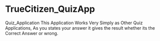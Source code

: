 # TrueCitizen_QuizApp
Quiz_Application
This Application Works Very Simply as Other Quiz Applications,
As you states your answer it gives the result whether its the 
Correct Answer or wrong.
